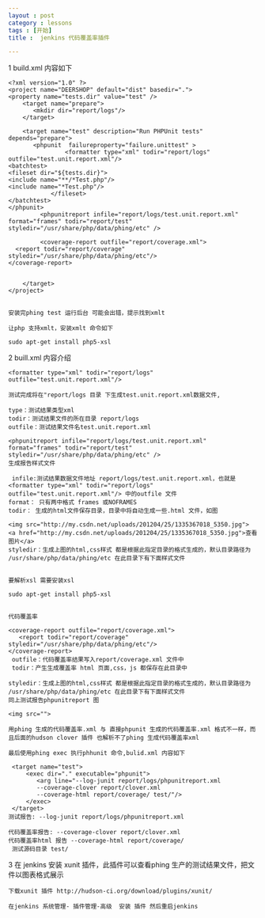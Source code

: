 ```yaml
---
layout : post
category : lessons
tags : [开始]
title :  jenkins 代码覆盖率插件

---
```


1 build.xml 内容如下

	<?xml version="1.0" ?>
	<project name="DEERSHOP" default="dist" basedir=".">
	<property name="tests.dir" value="test" />
		<target name="prepare">
		   <mkdir dir="report/logs"/>
		</target>

		<target name="test" description="Run PHPUnit tests" depends="prepare">
		   <phpunit  failureproperty="failure.unittest" >
					<formatter type="xml" todir="report/logs" outfile="test.unit.report.xml"/>
	<batchtest>
	<fileset dir="${tests.dir}">
	<include name="**/*Test.php"/>
	<include name="*Test.php"/>
				</fileset>
	</batchtest>
	</phpunit>
			 <phpunitreport infile="report/logs/test.unit.report.xml" format="frames" todir="report/test"  styledir="/usr/share/php/data/phing/etc" />

			 <coverage-report outfile="report/coverage.xml">
	  <report todir="report/coverage" styledir="/usr/share/php/data/phing/etc"/>
	</coverage-report>


		</target>
	</project>


	安装完phing test 运行后台 可能会出错，提示找到xmlt

	让php 支持xmlt，安装xmlt 命令如下

	sudo apt-get install php5-xsl


2 buill.xml 内容介绍

	<formatter type="xml" todir="report/logs" outfile="test.unit.report.xml"/>

	测试完成将在"report/logs 目录 下生成test.unit.report.xml数据文件,

	type：测试结果类型xml
	todir：测试结果文件的所在目录 report/logs
	outfile：测试结果文件名test.unit.report.xml

	<phpunitreport infile="report/logs/test.unit.report.xml" format="frames" todir="report/test"  styledir="/usr/share/php/data/phing/etc" />
	生成报告样式文件

	 infile:测试结果数据文件地址 report/logs/test.unit.report.xml，也就是<formatter type="xml" todir="report/logs" outfile="test.unit.report.xml"/> 中的outfile 文件
	format： 只有两中格式 frames 或NOFRAMES
	todir： 生成的html文件保存目录，目录中将自动生成一些.html 文件，如图

	<img src="http://my.csdn.net/uploads/201204/25/1335367018_5350.jpg">
    <a href="http://my.csdn.net/uploads/201204/25/1335367018_5350.jpg">查看图片</a>
	styledir：生成上图的html,css样式 都是根据此指定目录的格式生成的，默认目录路径为 /usr/share/php/data/phing/etc 在此目录下有下面样式文件


	要解析xsl 需要安装xsl 

	sudo apt-get install php5-xsl


	代码覆盖率

	<coverage-report outfile="report/coverage.xml">
	   <report todir="report/coverage" styledir="/usr/share/php/data/phing/etc"/>
	</coverage-report>
	 outfile：代码覆盖率结果写入report/coverage.xml 文件中
	 todir：产生生成覆盖率 html 页面,css，js 都保存在此目录中

	styledir：生成上图的html,css样式 都是根据此指定目录的格式生成的，默认目录路径为 /usr/share/php/data/phing/etc 在此目录下有下面样式文件
	同上测试报告phpunitreport 图
	
[查看图片]:(http://my.csdn.net/uploads/201204/27/1335540138_4433.jpg)

	<img src="">

	用phing 生成的代码覆盖率.xml 与 直接phpunit 生成的代码覆盖率.xml 格式不一样，而且后面的hudson clover 插件 也解析不了phing 生成代码覆盖率xml

	最后使用phing exec 执行phhunit 命令,bulid.xml 内容如下

	 <target name="test">
		 <exec dir="." executable="phpunit">
			<arg line="--log-junit report/logs/phpunitreport.xml 
			--coverage-clover report/clover.xml 
			--coverage-html report/coverage/ test/"/>
		 </exec>
	 </target>
	测试报告: --log-junit report/logs/phpunitreport.xml   

	代码覆盖率报告: --coverage-clover report/clover.xml 
	代码覆盖率html 报告 --coverage-html report/coverage/ 
	 测试源码目录 test/

3 在 jenkins 安装 xunit 插件，此插件可以查看phing 生产的测试结果文件，把文件以图表格式展示

	下载xunit 插件 http://hudson-ci.org/download/plugins/xunit/

	在jenkins 系统管理- 插件管理-高级  安装 插件 然后重启jenkins




